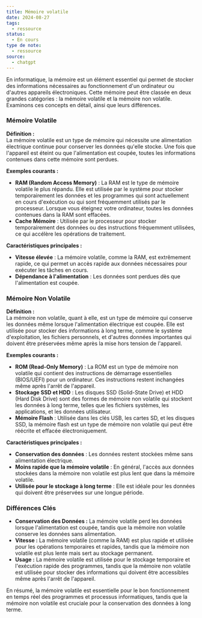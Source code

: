 ```yaml
---
title: Mémoire volatile
date: 2024-08-27
tags:
  - ressource
status:
  - En cours
type de note:
  - ressource
source:
  - chatgpt
---
```


En informatique, la mémoire est un élément essentiel qui permet de stocker des informations nécessaires au fonctionnement d'un ordinateur ou d'autres appareils électroniques. Cette mémoire peut être classée en deux grandes catégories : la mémoire volatile et la mémoire non volatile. Examinons ces concepts en détail, ainsi que leurs différences.

### Mémoire Volatile

**Définition :**  
La mémoire volatile est un type de mémoire qui nécessite une alimentation électrique continue pour conserver les données qu'elle stocke. Une fois que l'appareil est éteint ou que l'alimentation est coupée, toutes les informations contenues dans cette mémoire sont perdues.

**Exemples courants :**  
- **RAM (Random Access Memory)** : La RAM est le type de mémoire volatile le plus répandu. Elle est utilisée par le système pour stocker temporairement les données et les programmes qui sont actuellement en cours d'exécution ou qui sont fréquemment utilisés par le processeur. Lorsque vous éteignez votre ordinateur, toutes les données contenues dans la RAM sont effacées.
- **Cache Mémoire** : Utilisée par le processeur pour stocker temporairement des données ou des instructions fréquemment utilisées, ce qui accélère les opérations de traitement.

**Caractéristiques principales :**  
- **Vitesse élevée** : La mémoire volatile, comme la RAM, est extrêmement rapide, ce qui permet un accès rapide aux données nécessaires pour exécuter les tâches en cours.
- **Dépendance à l'alimentation** : Les données sont perdues dès que l'alimentation est coupée.

### Mémoire Non Volatile

**Définition :**  
La mémoire non volatile, quant à elle, est un type de mémoire qui conserve les données même lorsque l'alimentation électrique est coupée. Elle est utilisée pour stocker des informations à long terme, comme le système d'exploitation, les fichiers personnels, et d'autres données importantes qui doivent être préservées même après la mise hors tension de l'appareil.

**Exemples courants :**  
- **ROM (Read-Only Memory)** : La ROM est un type de mémoire non volatile qui contient des instructions de démarrage essentielles (BIOS/UEFI) pour un ordinateur. Ces instructions restent inchangées même après l'arrêt de l'appareil.
- **Stockage SSD et HDD** : Les disques SSD (Solid-State Drive) et HDD (Hard Disk Drive) sont des formes de mémoire non volatile qui stockent les données à long terme, telles que les fichiers systèmes, les applications, et les données utilisateur.
- **Mémoire Flash** : Utilisée dans les clés USB, les cartes SD, et les disques SSD, la mémoire flash est un type de mémoire non volatile qui peut être réécrite et effacée électroniquement.

**Caractéristiques principales :**  
- **Conservation des données** : Les données restent stockées même sans alimentation électrique.
- **Moins rapide que la mémoire volatile** : En général, l'accès aux données stockées dans la mémoire non volatile est plus lent que dans la mémoire volatile.
- **Utilisée pour le stockage à long terme** : Elle est idéale pour les données qui doivent être préservées sur une longue période.

### Différences Clés

- **Conservation des Données :** La mémoire volatile perd les données lorsque l'alimentation est coupée, tandis que la mémoire non volatile conserve les données sans alimentation.
- **Vitesse :** La mémoire volatile (comme la RAM) est plus rapide et utilisée pour les opérations temporaires et rapides, tandis que la mémoire non volatile est plus lente mais sert au stockage permanent.
- **Usage :** La mémoire volatile est utilisée pour le stockage temporaire et l'exécution rapide des programmes, tandis que la mémoire non volatile est utilisée pour stocker des informations qui doivent être accessibles même après l'arrêt de l'appareil.

En résumé, la mémoire volatile est essentielle pour le bon fonctionnement en temps réel des programmes et processus informatiques, tandis que la mémoire non volatile est cruciale pour la conservation des données à long terme.